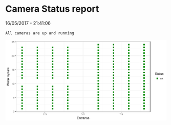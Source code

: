 Camera Status report
================
16/05/2017 - 21:41:06

    All cameras are up and running

![](camreport_files/figure-markdown_github/unnamed-chunk-2-1.png)

